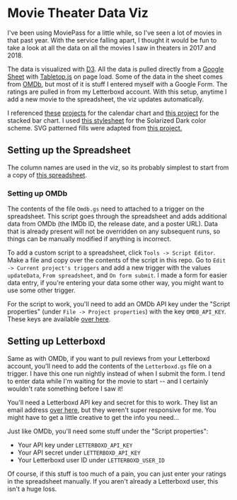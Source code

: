 # Movie Theater Data Viz

I've been using MoviePass for a little while, so I've seen a lot of movies in that past year. With the service falling apart, I thought it would be fun to take a look at all the data on all the movies I saw in theaters in 2017 and 2018.

The data is visualized with [D3](https://d3js.org/). All the data is pulled directly from a [Google Sheet](https://docs.google.com/spreadsheets/d/1Ex4A6yFXT0QUCWTioNcop896I6CWirV6ZZ3-H6UPvig/edit?usp=sharing) with [Tabletop.js](https://github.com/jsoma/tabletop) on page load. Some of the data in the sheet comes from [OMDb](http://www.omdbapi.com/), but most of it is stuff I entered myself with a Google Form. The ratings are pulled in from my Letterboxd account. With this setup, anytime I add a new movie to the spreadsheet, the viz updates automatically.

I referenced [these](https://bl.ocks.org/mbostock/4063318) [projects](https://bl.ocks.org/micahstubbs/89c6bd879d64aa511372064c6cf85711) for the calendar chart and [this project](https://bl.ocks.org/DimsumPanda/689368252f55179e12185e13c5ed1fee) for the stacked bar chart. I used [this stylesheet](http://thomasf.github.io/solarized-css/) for the Solarized Dark color scheme. SVG patterned fills were adapted from [this project.](https://github.com/iros/patternfills)

## Setting up the Spreadsheet

The column names are used in the viz, so its probably simplest to start from a copy of [this spreadsheet](https://docs.google.com/spreadsheets/d/1Ex4A6yFXT0QUCWTioNcop896I6CWirV6ZZ3-H6UPvig/edit?usp=sharing).

### Setting up OMDb

The contents of the file `Omdb.gs` need to attached to a trigger on the spreadsheet. This script goes through the spreadsheet and adds additional data from OMDb (the IMDb ID, the release date, and a poster URL). Data that is already present will not be overridden on any subsequent runs, so things can be manually modified if anything is incorrect.

To add a custom script to a spreadsheet, click `Tools -> Script Editor`. Make a file and copy over the contents of the script in this repo. Go to `Edit -> Current project's triggers` and add a new trigger with the values `updateData`, `From spreadsheet`, and `On form submit`. I made a form for easier data entry, if you're entering your data some other way, you might want to use some other trigger.

For the script to work, you'll need to add an OMDb API key under the "Script properties" (under `File -> Project properties`) with the key `OMDB_API_KEY`. These keys are available [over here](http://www.omdbapi.com/apikey.aspx).

## Setting up Letterboxd

Same as with OMDb, if you want to pull reviews from your Letterboxd account, you'll need to add the contents of the `Letterboxd.gs` file on a trigger. I have this one run nightly instead of when I submit the form. I tend to enter data while I'm waiting for the movie to start -- and I certainly wouldn't rate something before I saw it! 

You'll need a Letterboxd API key and secret for this to work. They list an email address [over here](https://letterboxd.com/api-beta/), but they weren't super responsive for me. You might have to get a little creative to get the info you need...

Just like OMDb, you'll need some stuff under the "Script properties":
- Your API key under `LETTERBOXD_API_KEY`
- Your API secret under `LETTERBOXD_API_KEY`
- Your Letterboxd user ID under `LETTERBOXD_USER_ID`

Of course, if this stuff is too much of a pain, you can just enter your ratings in the spreadsheet manually. If you aren't already a Letterboxd user, this isn't a huge loss.
